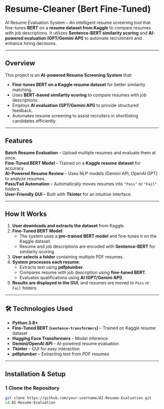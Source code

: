 # Resume-Cleaner (Bert Fine-Tuned) 
AI Resume Evaluation System – An intelligent resume screening tool that fine-tunes **BERT** on a **resume dataset from Kaggle** to compare resumes with job descriptions. It utilizes **Sentence-BERT similarity scoring** and **AI-powered evaluation (GPT/Gemini API)** to automate recruitment and enhance hiring decisions.

---

##  Overview
This project is an **AI-powered Resume Screening System** that:
- **Fine-tunes BERT on a Kaggle resume dataset** for better similarity matching.
- Uses **BERT-based similarity scoring** to compare resumes with job descriptions.
- Employs **AI evaluation (GPT/Gemini API)** to provide structured feedback.
- Automates resume screening to assist recruiters in shortlisting candidates efficiently.

---

##  Features
 **Batch Resume Evaluation** – Upload multiple resumes and evaluate them at once.  
 **Fine-Tuned BERT Model** – Trained on a **Kaggle resume dataset** for accuracy.  
 **AI-Powered Resume Review** – Uses NLP models (Gemini API, OpenAI GPT) to analyze resumes.  
 **Pass/Fail Automation** – Automatically moves resumes into `"Pass"` or `"Fail"` folders.  
 **User-Friendly GUI** – Built with **Tkinter** for an intuitive interface.  

---

##  How It Works
1. **User downloads and extracts the dataset** from Kaggle.  
2. **Fine-Tuned BERT Model**:
   - The system uses a **pre-trained BERT model** and fine-tunes it on the Kaggle dataset.
   - Resume and job descriptions are encoded with **Sentence-BERT** for similarity scoring.
3. **User selects a folder** containing multiple PDF resumes.  
4. **System processes each resume**:
   - Extracts text using **pdfplumber**.
   - Compares resume with job description using **fine-tuned BERT**.
   - Evaluates qualifications using **AI (GPT/Gemini API)**.
5. **Results are displayed in the GUI**, and resumes are moved to `Pass` or `Fail` folders.  

---

## 🛠 Technologies Used
- **Python 3.8+**  
- **Fine-Tuned BERT (`sentence-transformers`)** – Trained on Kaggle resume dataset  
- **Hugging Face Transformers** – Model inference  
- **Gemini/OpenAI API** – AI-powered resume evaluation  
- **Tkinter** – GUI for easy interaction  
- **pdfplumber** – Extracting text from PDF resumes  

---

##  Installation & Setup

### 1️ Clone the Repository
```bash
git clone https://github.com/your-username/AI-Resume-Evaluation.git
cd AI-Resume-Evaluation
